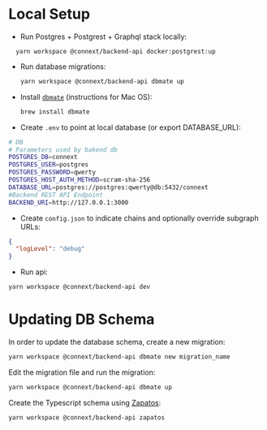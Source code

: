 # Local Setup

- Run Postgres + Postgrest + Graphql stack locally:

```
  yarn workspace @connext/backend-api docker:postgrest:up
```

- Run database migrations:

  ```sh
  yarn workspace @connext/backend-api dbmate up
  ```

- Install [`dbmate`](https://github.com/amacneil/dbmate) (instructions for Mac OS):

  ```sh
  brew install dbmate
  ```

- Create `.env` to point at local database (or export DATABASE_URL):

```sh
# DB
# Parameters used by bakend db
POSTGRES_DB=connext
POSTGRES_USER=postgres
POSTGRES_PASSWORD=qwerty
POSTGRES_HOST_AUTH_METHOD=scram-sha-256
DATABASE_URL=postgres://postgres:qwerty@db:5432/connext
#Backend REST API Endpoint
BACKEND_URI=http://127.0.0.1:3000
```

- Create `config.json` to indicate chains and optionally override subgraph URLs:

```json
{
  "logLevel": "debug"
}
```

- Run api:

```sh
yarn workspace @connext/backend-api dev
```

# Updating DB Schema

In order to update the database schema, create a new migration:

```sh
yarn workspace @connext/backend-api dbmate new migration_name
```

Edit the migration file and run the migration:

```sh
yarn workspace @connext/backend-api dbmate up
```

Create the Typescript schema using [Zapatos](https://jawj.github.io/zapatos/):

```sh
yarn workspace @connext/backend-api zapatos
```
